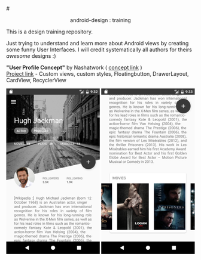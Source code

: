 #<center>android-design : training</center>

This is a design training repository.

Just trying to understand and learn more about Android views by creating some funny User Interfaces. I will credit systematically all authors for theirs *awesome* designs :)

**"User Profile Concept"**  by Nashatwork ( [concept link](https://material.uplabs.com/posts/user-profile-concept) )  
[Project link](https://github.com/worknrole/android-design/tree/master/design/designapp/src/main/java/com/worknrole/design/ui/userprofileconcept) - Custom views, custom styles, Floatingbutton, DrawerLayout, CardView, RecyclerView  

![UPC Top Image](img/upc_top.png) ![UPC Bottom Image](img/upc_bottom.png)

